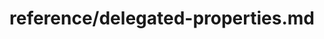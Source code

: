 ---
title: reference/delegated-properties.md
showAuthorInfo: false
redirect_path: https://kotlinlang.org/docs/delegated-properties.html
---